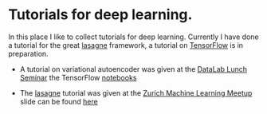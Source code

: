 # Tutorials for deep learning.

In this place I like to collect tutorials for deep learning. Currently I have done a tutorial for the great [lasagne](lasagne) framework, a tutorial on [TensorFlow](tensorflow) is in preparation.

* A tutorial on variational autoencoder was given at the [DataLab Lunch Seminar](https://home.zhaw.ch/~dueo/bbs/files/vae.pdf) the TensorFlow [notebooks](tensorflow/vae/)

* The [lasagne](lasagne) tutorial was given at the [Zurich Machine Learning Meetup](http://www.meetup.com/Zurich-Machine-Learning/events/221004771/?eventId=221004771) slide can be found [here](https://dl.dropboxusercontent.com/u/9154523/talks/ConvNets_ZH_ML.pptx.pdf) 
